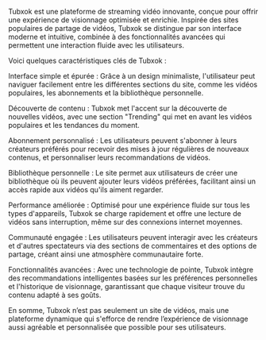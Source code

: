 Tubxok est une plateforme de streaming vidéo innovante, conçue pour offrir une expérience de visionnage optimisée et enrichie. Inspirée des sites populaires de partage de vidéos, Tubxok se distingue par son interface moderne et intuitive, combinée à des fonctionnalités avancées qui permettent une interaction fluide avec les utilisateurs.

Voici quelques caractéristiques clés de Tubxok :

Interface simple et épurée : Grâce à un design minimaliste, l'utilisateur peut naviguer facilement entre les différentes sections du site, comme les vidéos populaires, les abonnements et la bibliothèque personnelle.

Découverte de contenu : Tubxok met l'accent sur la découverte de nouvelles vidéos, avec une section "Trending" qui met en avant les vidéos populaires et les tendances du moment.

Abonnement personnalisé : Les utilisateurs peuvent s'abonner à leurs créateurs préférés pour recevoir des mises à jour régulières de nouveaux contenus, et personnaliser leurs recommandations de vidéos.

Bibliothèque personnelle : Le site permet aux utilisateurs de créer une bibliothèque où ils peuvent ajouter leurs vidéos préférées, facilitant ainsi un accès rapide aux vidéos qu'ils aiment regarder.

Performance améliorée : Optimisé pour une expérience fluide sur tous les types d'appareils, Tubxok se charge rapidement et offre une lecture de vidéos sans interruption, même sur des connexions internet moyennes.

Communauté engagée : Les utilisateurs peuvent interagir avec les créateurs et d'autres spectateurs via des sections de commentaires et des options de partage, créant ainsi une atmosphère communautaire forte.

Fonctionnalités avancées : Avec une technologie de pointe, Tubxok intègre des recommandations intelligentes basées sur les préférences personnelles et l'historique de visionnage, garantissant que chaque visiteur trouve du contenu adapté à ses goûts.

En somme, Tubxok n’est pas seulement un site de vidéos, mais une plateforme dynamique qui s'efforce de rendre l’expérience de visionnage aussi agréable et personnalisée que possible pour ses utilisateurs.
